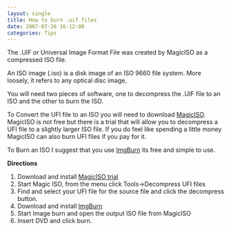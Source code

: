```yaml
---
layout: single
title: How to burn .uif files
date: 2007-07-26 16:12:00
categories: Tips
---
```

The .UIF or Universal Image Format File was created by MagicISO as a compressed ISO file.

An ISO image (.iso) is a disk image of an ISO 9660 file system. More loosely, it refers to any optical disc image,

You will need two pieces of software, one to decompress the .UIF file to an ISO and the other to burn the ISO.

To Convert the UFI file to an ISO you will need to download <a href="http://www.magiciso.com/">MagicISO</a>. MagicISO is not free but there is a trial that will allow you to decompress a UFI file to a slightly larger ISO file.  If you do feel like spending a little money MagicISO can also burn UFI files if you pay for it.

To Burn an ISO I suggest that you use <a href="http://www.imgburn.com/">ImgBurn</a> its free and simple to use.

<strong>Directions</strong>
<ol>
	<li>Download and install <a href="http://www.magiciso.com/">MagicISO trial</a></li>
	<li>Start Magic ISO, from the menu click Tools-&gt;Decompress UFI files</li>
	<li>Find and select your UFI file for the source file and click the decompress button.</li>
	<li>Download and install  <a href="http://www.imgburn.com/">ImgBurn</a></li>
	<li>Start Image burn and open the output ISO file from MagicISO</li>
	<li>Insert DVD and click burn.</li>
</ol>
